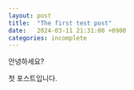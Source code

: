 ```yaml
---
layout: post
title:  "The first test post"
date:   2024-03-11 21:31:00 +0900
categories: incomplete
---
```


안녕하세요?

첫 포스트입니다.